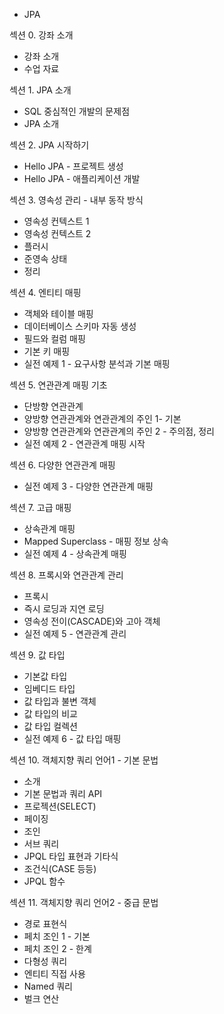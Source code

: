 + JPA

섹션 0. 강좌 소개
+ 강좌 소개
+ 수업 자료

섹션 1. JPA 소개
+ SQL 중심적인 개발의 문제점
+ JPA 소개

섹션 2. JPA 시작하기
+ Hello JPA - 프로젝트 생성
+ Hello JPA - 애플리케이션 개발

섹션 3. 영속성 관리 - 내부 동작 방식
+ 영속성 컨텍스트 1
+ 영속성 컨텍스트 2
+ 플러시
+ 준영속 상태
+ 정리

섹션 4. 엔티티 매핑
+ 객체와 테이블 매핑
+ 데이터베이스 스키마 자동 생성
+ 필드와 컬럼 매핑
+ 기본 키 매핑
+ 실전 예제 1 - 요구사항 분석과 기본 매핑

섹션 5. 연관관계 매핑 기초
+ 단방향 연관관계
+ 양방향 연관관계와 연관관계의 주인 1- 기본
+ 양방향 연관관계와 연관관계의 주인 2 - 주의점, 정리
+ 실전 예제 2 - 연관관계 매핑 시작

섹션 6. 다양한 연관관계 매핑
+ 실전 예제 3 - 다양한 연관관계 매핑

섹션 7. 고급 매핑
+ 상속관계 매핑
+ Mapped Superclass - 매핑 정보 상속
+ 실전 예제 4 - 상속관계 매핑

섹션 8. 프록시와 연관관계 관리
+ 프록시
+ 즉시 로딩과 지연 로딩
+ 영속성 전이(CASCADE)와 고아 객체
+ 실전 예제 5 - 연관관계 관리

섹션 9. 값 타입
+ 기본값 타입
+ 임베디드 타입
+ 값 타입과 불변 객체
+ 값 타입의 비교
+ 값 타입 컬렉션
+ 실전 예제 6 - 값 타입 매핑

섹션 10. 객체지향 쿼리 언어1 - 기본 문법
+ 소개
+ 기본 문법과 쿼리 API
+ 프로젝션(SELECT)
+ 페이징
+ 조인
+ 서브 쿼리
+ JPQL 타입 표현과 기타식
+ 조건식(CASE 등등)
+ JPQL 함수

섹션 11. 객체지향 쿼리 언어2 - 중급 문법
+ 경로 표현식
+ 페치 조인 1 - 기본
+ 페치 조인 2 - 한계
+ 다형성 쿼리
+ 엔티티 직접 사용
+ Named 쿼리
+ 벌크 연산
